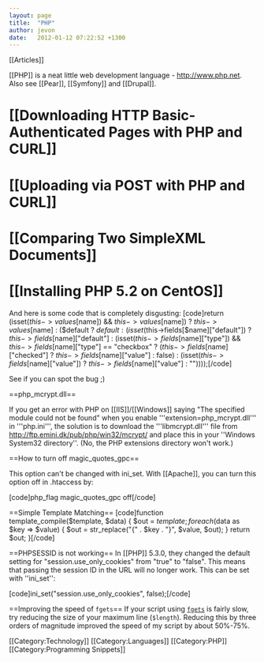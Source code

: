 ```yaml
---
layout: page
title:  "PHP"
author: jevon
date:   2012-01-12 07:22:52 +1300
---
```


[[Articles]]

[[PHP]] is a neat little web development language - http://www.php.net. Also see [[Pear]], [[Symfony]] and [[Drupal]].

# [[Downloading HTTP Basic-Authenticated Pages with PHP and CURL]]
# [[Uploading via POST with PHP and CURL]]
# [[Comparing Two SimpleXML Documents]]
# [[Installing PHP 5.2 on CentOS]]

And here is some code that is completely disgusting:
[code]return (isset($this->values[$name]) && $this->values[$name]) ? $this->values[$name] : ($default ? $default : 
(isset($this->fields[$name]["default"]) ? $this->fields[$name]["default"] : (isset($this->fields[$name]["type"]) 
&& $this->fields[$name]["type"] == "checkbox" ? ($this->fields[$name]["checked"] ? $this->fields[$name]["value"] : false) 
: (isset($this->fields[$name]["value"]) ? $this->fields[$name]["value"] : ""))));[/code]

See if you can spot the bug ;)

==php_mcrypt.dll==

If you get an error with PHP on [[IIS]]/[[Windows]] saying "The specified module could not be found" when you enable '''extension=php_mcrypt.dll''' in '''php.ini''', the solution is to download the '''libmcrypt.dll''' file from http://ftp.emini.dk/pub/php/win32/mcrypt/ and place this in your ''Windows System32 directory''. (No, the PHP extensions directory won't work.)

==How to turn off magic_quotes_gpc==

This option can't be changed with ini_set. With [[Apache]], you can turn this option off in .htaccess by:

[code]php_flag magic_quotes_gpc off[/code]

==Simple Template Matching==
[code]function template_compile($template, $data) {
	$out = $template;
	foreach ($data as $key => $value) {
		$out = str_replace("{" . $key . "}", $value, $out);
	}
	return $out;
}[/code]

==PHPSESSID is not working==
In [[PHP]] 5.3.0, they changed the default setting for "session.use_only_cookies" from "true" to "false". This means that passing the session ID in the URL will no longer work. This can be set with ''ini_set'':

[code]ini_set("session.use_only_cookies", false);[/code]

==Improving the speed of `fgets`==
If your script using <a href="http://php.net/fgets">`fgets`</a> is fairly slow, try reducing the size of your maximum line (`$length`). Reducing this by three orders of magnitude improved the speed of my script by about 50%-75%.

[[Category:Technology]]
[[Category:Languages]]
[[Category:PHP]]
[[Category:Programming Snippets]]